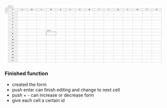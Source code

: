 ![20210422](./screenshot.jpg)

### Finished function
* created the form
* push enter can finish editing and change to next cell
* push + - can increase or decrease form
* give each cell a certain id
